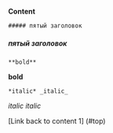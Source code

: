 
<a name="top"> <b> Content </b> </a>


    ##### пятый заголовок
##### пятый заголовок   

    **bold**
**bold**

    *italic* _italic_
*italic* _italic_


[Link back to content 1] (#top)
    

